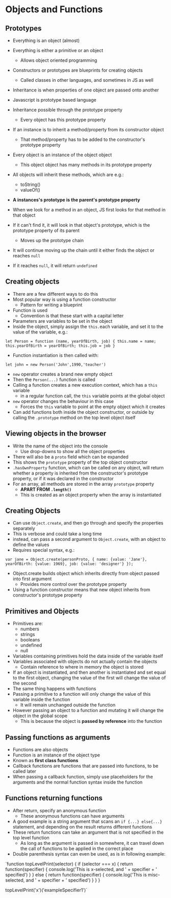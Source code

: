 Objects and Functions
=======

## Prototypes

* Everything is an object (almost)
* Everything is either a primitive or an object
  * Allows object oriented programming
* Constructors or prototypes are blueprints for creating objects
  * Called classes in other languages, and sometimes in JS as well
* Inheritance is when properties of one object are passed onto another

* Javascript is prototype based language
* Inheritance possible through the prototype property
  * Every object has this prototype property

* If an instance is to inherit a method/property from its constructor object
  * That method/property has to be added to the constructor's prototype property
* Every object is an instance of the object object
  * This object object has many methods in its prototype property
* All objects will inherit these methods, which are e.g.:
  * toString()
  * valueOf()
* **A instances's prototype is the parent's prototype property**

* When we look for a method in an object, JS first looks for that method in that object
* If it can't find it, it will look in that object's prototype, which is the prototype property of its parent
  * Moves up the prototype chain
* It will continue moving up the chain until it either finds the object or reaches `null`
* If it reaches `null`, it will return `undefined`

## Creating objects

* There are a few different ways to do this
* Most popular way is using a function constructor
  * Pattern for writing a blueprint
* Function is used
  * Convention is that these start with a capital letter
* Parameters are variables to be set in the object
* Inside the object, simply assign the `this.`each variable, and set it to the value of the variable, e.g.:

`let Person = function (name, yearOfBirth, job) {
  this.name = name;
  this.yearOfBirth = yearOfBirth;
  this.job = job
  }`

* Function instantiation is then called with:

`let john = new Person('John',1990,'teacher')`

* `new` operator creates a brand new empty object
* Then the `Person(...)` function is called
* Calling a function creates a new execution context, which has a `this` variable
  * in a regular function call, the `this` variable points at the global object
* `new` operator changes the behaviour in this case
  * Forces the `this` variable to point at the empty object which it creates
* Can add functions both inside the object constructor, or outside by calling the `.prototype` method on the top level object itself

## Viewing objects in the browser

* Write the name of the object into the console
  * Use drop-downs to show all the object properties
* There will also be a `proto` field which can be expanded
* This shows the `prototype`  property of the top object constructor
* `.hasOwnProperty` function, which can be called on any object, will return whether a property is inherited from the constructor's prototype property, or if it was declared in the constructor
* For an array, all methods are stored in the array `prototype` property
  * **APART FROM `.length()`**
  * This is created as an object property when the array is instantiated

## Creating Objects

* Can use `Object.create`, and then go through and specify the properties separately
* This is verbose and could take a long time
* instead, can pass a second argument to `Object.create`, with an object to define the values
* Requires special syntax, e.g.:

`var jane = Object.create(personProto,
  {
    name: {value: 'Jane'},
    yearOfBirth: {value: 1969},
    job: {value: 'designer'}
    });`

* Object.create builds object which inherits directly from object passed into first argument
  * Provides more control over the prototype property
* Using a function constructor means that new object inherits from constructor's prototype property

## Primitives and Objects

* Primitives are:
  * numbers
  * strings
  * booleans
  * undefined
  * null
* Variables containing primitives hold the data inside of the variable itself
* Variables associated with objects do not actually contain the objects
  * Contain reference to where in memory the object is stored
* If an object is instantiated, and then another is instantiated and set equal to the first object, changing the value of the first will change the value of the second
* The same thing happens with functions
* Passing a primitive to a function will only change the value of this variable inside the function
  * It will remain unchanged outside the function
* However passing an object to a function and mutating it will change the object in the global scope
  * This is because the object is **passed by reference** into the function

## Passing functions as arguments

* Functions are also objects
* Function is an instance of the object type
* Known as **first class functions**
* Callback functions are functions that are passed into functions, to be called later
* When passing a callback function, simply use placeholders for the arguments and the normal function syntax inside the function

## Functions returning functions

* After return, specify an anonymous function
  * These anonymous functions can have arguments
* A good example is a string argument that scans an `if {...} else{...}` statement, and depending on the result returns different functions
* These return functions can take an argument that is not specified in the top level function
  * As long as the argument is passed in somewhere, it can travel down the call of functions to be applied in the correct place
* Double parenthesis syntax can even be used, as is in following example:

`function topLevelPrint(selector) {
  if (selector === x) {
    return function(specifier) {
      console.log('This is x-selected, and ' + specifier + ' specified')
    }
  } else {
    return function(specifier) {
      console.log('This is misc-selected, and ' + specifier + ' specified')
    }
  }
}

topLevelPrint('x')('exampleSpecifier1')`
